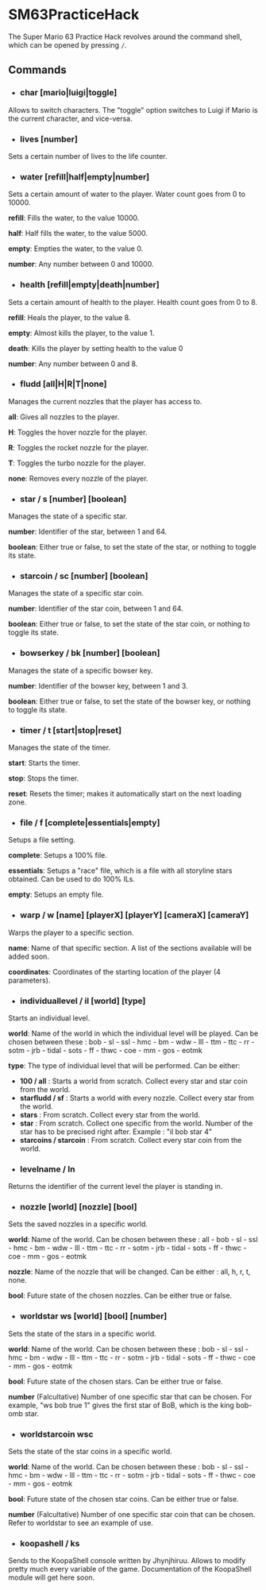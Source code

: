 # SM63PracticeHack

The Super Mario 63 Practice Hack revolves around the command shell, which can be opened by pressing ```/```.

## Commands

* ### char [mario|luigi|toggle]
Allows to switch characters.
The "toggle" option switches to Luigi if Mario is the current character, and vice-versa.

* ### lives [number]
Sets a certain number of lives to the life counter.

* ### water [refill|half|empty|number] 

Sets a certain amount of water to the player. Water count goes from 0 to 10000.

**refill**: Fills the water, to the value 10000.

**half**: Half fills the water, to the value 5000.

**empty**: Empties the water, to the value 0.

**number**: Any number between 0 and 10000.

* ### health [refill|empty|death|number]

Sets a certain amount of health to the player. Health count goes from 0 to 8.

**refill**: Heals the player, to the value 8.

**empty**: Almost kills the player, to the value 1.

**death**: Kills the player by setting health to the value 0

**number**: Any number between 0 and 8.

* ### fludd [all|H|R|T|none]

Manages the current nozzles that the player has access to.

**all**: Gives all nozzles to the player.

**H**: Toggles the hover nozzle for the player.

**R**: Toggles the rocket nozzle for the player.

**T**: Toggles the turbo nozzle for the player.

**none**: Removes every nozzle of the player.

* ### star / s [number] [boolean]

Manages the state of a specific star.

**number**: Identifier of the star, between 1 and 64.

**boolean**: Either true or false, to set the state of the star, or nothing to toggle its state.

* ### starcoin / sc [number] [boolean]

Manages the state of a specific star coin.

**number**: Identifier of the star coin, between 1 and 64.

**boolean**: Either true or false, to set the state of the star coin, or nothing to toggle its state.

* ### bowserkey / bk [number] [boolean]

Manages the state of a specific bowser key.

**number**: Identifier of the bowser key, between 1 and 3.

**boolean**: Either true or false, to set the state of the bowser key, or nothing to toggle its state.

* ### timer / t [start|stop|reset]

Manages the state of the timer.

**start**: Starts the timer.

**stop**: Stops the timer.

**reset**: Resets the timer; makes it automatically start on the next loading zone.

* ### file / f [complete|essentials|empty]

Setups a file setting.

**complete**: Setups a 100% file.

**essentials**: Setups a "race" file, which is a file with all storyline stars obtained. Can be used to do 100% ILs.

**empty**: Setups an empty file.

* ### warp / w [name] [playerX] [playerY] [cameraX] [cameraY]

Warps the player to a specific section.

**name**: Name of that specific section. A list of the sections available will be added soon.

**coordinates**: Coordinates of the starting location of the player (4 parameters).

* ### individuallevel / il [world] [type]

Starts an individual level.

**world**: Name of the world in which the individual level will be played. Can be chosen between these : bob - sl - ssl - hmc - bm - wdw - lll - ttm - ttc - rr - sotm - jrb - tidal - sots - ff - thwc - coe - mm - gos - eotmk

**type**: The type of individual level that will be performed.
Can be either:
- **100 / all** : Starts a world from scratch. Collect every star and star coin from the world.
- **starfludd / sf** : Starts a world with every nozzle. Collect every star from the world.
- **stars** : From scratch. Collect every star from the world.
- **star** : From scratch. Collect one specific from the world. Number of the star has to be precised right after. Example : "il bob star 4"
- **starcoins / starcoin** : From scratch. Collect every star coin from the world.

* ### levelname / ln

Returns the identifier of the current level the player is standing in.

* ### nozzle [world] [nozzle] [bool]

Sets the saved nozzles in a specific world.

**world**: Name of the world. Can be chosen between these : all - bob - sl - ssl - hmc - bm - wdw - lll - ttm - ttc - rr - sotm - jrb - tidal - sots - ff - thwc - coe - mm - gos - eotmk

**nozzle**: Name of the nozzle that will be changed. Can be either : all, h, r, t, none.

**bool**: Future state of the chosen nozzles. Can be either true or false.

* ### worldstar ws [world] [bool] [number]

Sets the state of the stars in a specific world.

**world**: Name of the world. Can be chosen between these : bob - sl - ssl - hmc - bm - wdw - lll - ttm - ttc - rr - sotm - jrb - tidal - sots - ff - thwc - coe - mm - gos - eotmk

**bool**: Future state of the chosen stars. Can be either true or false.

**number** (Falcultative) Number of one specific star that can be chosen. For example, "ws bob true 1" gives the first star of BoB, which is the king bob-omb star.

* ### worldstarcoin wsc

Sets the state of the star coins in a specific world.

**world**: Name of the world. Can be chosen between these : bob - sl - ssl - hmc - bm - wdw - lll - ttm - ttc - rr - sotm - jrb - tidal - sots - ff - thwc - coe - mm - gos - eotmk

**bool**: Future state of the chosen star coins. Can be either true or false.

**number** (Falcultative) Number of one specific star coin that can be chosen. Refer to worldstar to see an example of use.

* ### koopashell / ks

Sends to the KoopaShell console written by Jhynjhiruu. Allows to modify pretty much every variable of the game. Documentation of the KoopaShell module will get here soon.

